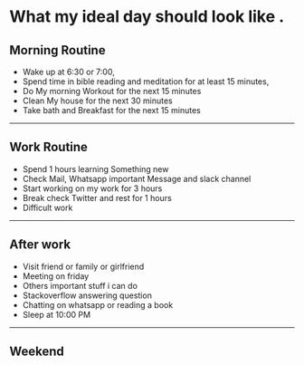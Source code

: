 # What my ideal day should look like .

## Morning Routine
* Wake up at 6:30 or 7:00,
* Spend time in bible reading and meditation for at least 15 minutes,
* Do My morning Workout for the next 15 minutes
* Clean My house for the next 30 minutes
* Take bath and Breakfast for the next 15 minutes 
---

## Work Routine 

* Spend 1 hours learning Something new
* Check Mail, Whatsapp important Message and slack channel
* Start working on my work for 3 hours
* Break check Twitter and rest for 1 hours
* Difficult work

---

## After work 

* Visit friend or family or girlfriend
* Meeting on friday
* Others important stuff i can do
* Stackoverflow answering question
* Chatting on whatsapp or reading a book
* Sleep at 10:00 PM

---

## Weekend 
